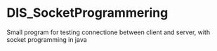 # DIS_SocketProgrammering

Small program for testing connectione between client and server, with socket programming in java
